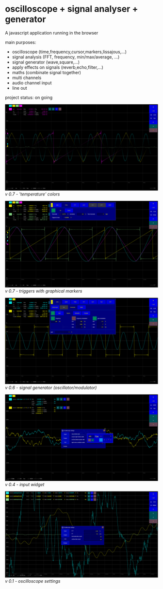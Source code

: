 # oscilloscope + signal analyser + generator

A javascript application running in the browser

main purposes:

- oscilloscope (time,frequency,cursor,markers,lissajous,...)
- signal analysis (FFT, frequency, min/max/average, ...)
- signal generator (wave,square,...)
- apply effects on signals (reverb,echo,filter,...)
- maths (combinate signal together)
- multi channels
- audio channel input
- line out

project status: on going

![screenshot](doc/screenshot-0.8.png)
*v 0.7 - 'temperature' colors*

![screenshot](doc/screenshot-0.7.png)
*v 0.7 - triggers with graphical markers*

![screenshot](doc/screenshot-0.6c.png)
*v 0.6 - signal generator (oscillator/modulator)*

![screenshot](doc/screenshot-0.4.png)
*v 0.4 - input widget*

![screenshot](doc/screenshot-0.1.png)
*v 0.1 - oscilloscope settings*
